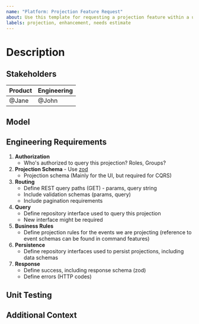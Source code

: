 ```yaml
---
name: "Platform: Projection Feature Request"
about: Use this template for requesting a projection feature within a user story.
labels: projection, enhancement, needs estimate
---
```


# Description
<!-- A clear and concise description of the feature. -->

## Stakeholders
<!-- The main points of contact for questions relating to the scope of the feature. -->
| Product   | Engineering |
| --------- | ----------- |
| @Jane     | @John       |

## Model
<!-- A screenshot or reference to the slice of the model in context. -->

## Engineering Requirements
<!-- List of engineering items required as part of the feature. -->

1. **Authorization**
   - Who's authorized to query this projection? Roles, Groups?
2. **Projection Schema** - Use [zod](http://zod.dev)
   - Projection schema (Mainly for the UI, but required for CQRS)
3. **Routing**
   - Define REST query paths (GET) - params, query string
   - Include validation schemas (params, query)
   - Include pagination requirements
4. **Query**
   - Define repository interface used to query this projection
   - New interface might be required
5. **Business Rules**
   - Define projection rules for the events we are projecting (reference to event schemas can be found in command features)
6. **Persistence**
   - Define repository interfaces used to persist projections, including data schemas
7. **Response**
   - Define success, including response schema (zod)
   - Define errors (HTTP codes)

## Unit Testing
<!-- List unit testing scenarios in given-when-then format to cover this feature. -->

## Additional Context
<!-- (Optional) Any other context here, including unanswered hotspots. -->
